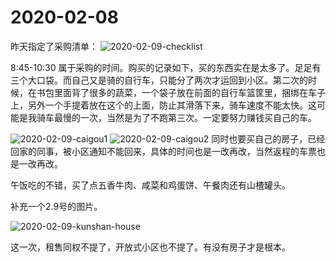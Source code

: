 # 2020-02-08
昨天指定了采购清单：
![2020-02-09-checklist](http://images.oliverwong.cn/2020-02-09-checklist.png)

8:45-10:30 属于采购的时间。购买的记录如下，买的东西实在是太多了。足足有三个大口袋。而自己又是骑的自行车，只能分了两次才运回到小区。第二次的时候，在书包里面背了很多的蔬菜，一个袋子放在前面的自行车篮筐里，捆绑在车子上，另外一个手提着放在这个的上面，防止其滑落下来，骑车速度不能太快。这可能是我骑车最慢的一次，当然是为了不跑第三次。一定要努力赚钱买自己的车。

![2020-02-09-caigou1](http://images.oliverwong.cn/2020-02-09-caigou1.jpeg)
![2020-02-09-caigou2](http://images.oliverwong.cn/2020-02-09-caigou2.jpeg)
同时也要买自己的房子，已经回家的同事，被小区通知不能回来，具体的时间也是一改再改，当然返程的车票也是一改再改。

午饭吃的不错，买了点五香牛肉、咸菜和鸡蛋饼、午餐肉还有山楂罐头。

补充一个2.9号的图片。

![2020-02-09-kunshan-house](http://images.oliverwong.cn/2020-02-09-kunshan-house.jpg)

这一次，租售同权不提了，开放式小区也不提了。有没有房子才是根本。
